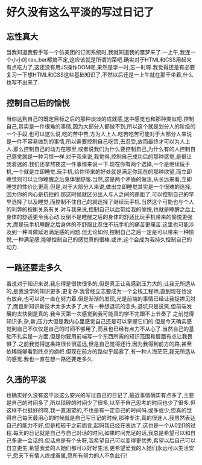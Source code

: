 # 好久没有这么平淡的写过日记了

## 忘性真大

当我知道我要手写一个仿美团的订阅系统时,我就知道我的噩梦来了.一上午,我连一个小小的nav_bar都搞不定,这应该就是所谓的菜吧.确实对于HTML和CSS用起来有点吃力了,这还没有用JS操作DOM呢,果然是学一时,忘一时呀.我觉得还是有必要复习一下想HTML和CSS这些基础知识了,不然以后还是一上午就在那干坐着,什么也写不出来了.

## 控制自己后的愉悦

当你达到自己的既定目标之后的那种淡淡的成就感,这中感觉也和那种类似吧.控制自己,其实是一件很难的事情,因为大部分人都做不到,所以这个就是划分人的阶级的一个手段,也可以这么说,吃的苦中苦,方为人上人.吃苦吃苦可能对于大部分人来说是一件不容易做到的事情,所以需要控制自己吃苦,去忍受,故而最终才可以为人上人.那么控制自己的动力在哪里,或者说我们为什么要控制自己,为什么有的人控制自己感觉就是一种习惯一样.对于我来说,我觉得,控制自己成功后的那种感觉,是很让我着迷的.我们还拿熬夜这一件事情来说一下.现在你有两个选择,一个是继续玩手机,一个就是立即睡觉.玩手机,给你带来的好处就是满足你现在的那种欲望,而立即睡觉则可以让你睡醒之后身体很舒服.当然,这是两个矛盾的做法,从长远来看,立即睡觉的性价比更高.但是,对于大部分人来说,做出立即睡觉其实是一个很难的选择,因为你的内心是抗拒的.那这时候就区分出人与人之间的差距了,可以控制自己的早早选择了以及睡觉,而控制不住自己的就选择了继续玩手机.当然这个可能也与个人的利弊的权衡关系有关.对与我来说,控制自己以后带给我的愉悦,也就是睡醒之后上身体的舒适更令我心动.反倒不是睡醒之后的身体的舒适比玩手机带来的愉悦更强大,而是玩手机睡醒之后身体的不舒服比忍住不玩手机的痛苦更痛苦.这里也可能涉及到一种叫做延迟满足感的问题.但无论如何,控制自己之后一定是可以带来一种愉悦,一种满足感,能够控制自己的感觉真的很棒.或许,这个会成为我持久控制自己的动力.

## 一路还要走多久

虽说对于知识来说,我忘得是很快很多的,但是真正让我感到压力大的,让我无所适从的,是我没学的知识更多,更复杂.我曾经立志要成为一个全栈工程师,直到现在也没有放弃,也可以说一直在努力着.但是渐渐的发现,光是前端的事情已经让我捉襟见肘了,而且新知识新技术太多太多了,大有一种想退坑的念头.退坑只是说笑,但前端发展的太快倒是真的.我今天第一次感觉到我可能真的学不完跟不上节奏了.之前觉得知识多,杂,新,压力大但是我内心里感觉自己还是可以掌握它们的.但是今天确实感觉到自己不仅仅是自己的时间不够用了,而且也已经有点力不从心了.当然自己的基础不扎实是一方面,但是你要用前端写一个东西所需的知识范围和层面有点让我畏惧了.之前我觉得这条路很长很遥远,但是自己觉得还行,因为我得到前方的路,甚至依稀能够看到终点的旗帜.但现在前方的路似乎起雾了,有一种人海茫茫,我无所适从的感觉.我也一直在想一路还要走多久.

## 久违的平淡

也确实好久没有这平淡这么安兴的写过自己的日记了,最近事情确实有点多了,主要是自己的时间多了,所以琐碎的时间少了很多,以至于自己思考的时间也少了很多.但这样不也挺好的嘛,我一直渴望的,不也是有一定自己的时间吗.或多或少,但真的觉得自己每天最用心的时候就是自己写日记的时候,那种专注,真的很迷人.我虽然表达自己的能力不好,但是相较于之前而言,起码我已经在表达了,这也是一个从0到1的过程.每天的日记就是自己与自己对话的时间,如果时间充足的话,我总是希望可以和自己多说一会话的.但话总是有个头呀,我希望自己可以变得更优秀,希望以后自己可以自立更生,希望我爱的人她们都可以好好生活,更希望爱我的人她们永远可以生活安宁,愿天下有情人终成眷属,愿所有努力的人不负此行!
